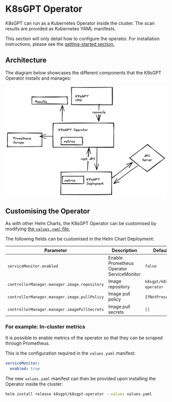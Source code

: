 # K8sGPT Operator

K8sGPT can run as a Kubernetes Operator inside the cluster.
The scan results are provided as Kubernetes YAML manifests.

This section will only detail how to configure the operator. For installation instructions, please see the [getting-started section.](../../getting-started/in-cluster-operator.md)

## Architecture

The diagram below showcases the different components that the K8sGPT Operator installs and manages:

![Operator Architecture](../../imgs/operator.png)

## Customising the Operator

As with other Helm Charts, the K8sGPT Operator can be customised by modifying [the `values.yaml` file.](https://github.com/k8sgpt-ai/k8sgpt/blob/main/charts/k8sgpt/values.yaml)

The following fields can be customised in the Helm Chart Deployment:

| Parameter | Description | Default |
| --------- | ----------- | ------- |
| `serviceMonitor.enabled` | Enable Prometheus Operator ServiceMonitor | `false` |
| `controllerManager.manager.image.repository` | Image repository | `k8sgpt/k8sgpt-operator` |
| `controllerManager.manager.image.pullPolicy` | Image pull policy | `IfNotPresent` |
| `controllerManager.manager.imagePullSecrets` | Image pull secrets | `[]` |

### For example: In-cluster metrics

It is possible to enable metrics of the operator so that they can be scraped through Prometheus.

This is the configuration required in the `values.yaml` manifest:
```yaml
serviceMonitor:
  enabled: true
```

The new `values.yaml` manifest can then be provided upon installing the Operator inside the cluster:
```bash
helm install release k8sgpt/k8sgpt-operator --values values.yaml
```
